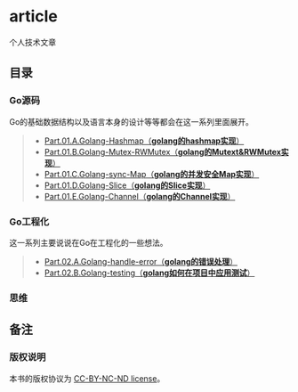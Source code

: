 # article
个人技术文章

## 目录
### Go源码
Go的基础数据结构以及语言本身的设计等等都会在这一系列里面展开。

> - [Part.01.A.Golang-Hashmap（**golang的hashmap实现**）](./golang/Part.01.Golang-Hashmap.md)
> - [Part.01.B.Golang-Mutex-RWMutex（**golang的Mutext&RWMutex实现**）](./golang/Part.01.Golang-Mutex-RWMutex.md)
> - [Part.01.C.Golang-sync-Map（**golang的并发安全Map实现**）](./golang/Part.01.Golang-sync-Map.md)
> - [Part.01.D.Golang-Slice（**golang的Slice实现**）](./golang/Part.01.Golang-Slice.md)
> - [Part.01.E.Golang-Channel（**golang的Channel实现**）](./golang/Part.01.Golang-Channel.md)

### Go工程化
这一系列主要说说在Go在工程化的一些想法。

> - [Part.02.A.Golang-handle-error（**golang的错误处理**）](./golang/Part.02.A.Golang-handle-error.md)
> - [Part.02.B.Golang-testing（**golang如何在项目中应用测试**）](./golang/Part.02.B.Golang-testing.md)

### 思维

## 备注
### 版权说明
本书的版权协议为 [CC-BY-NC-ND license](https://creativecommons.org/licenses/by-nc-nd/3.0/deed.zh)。
